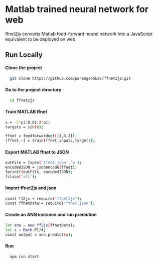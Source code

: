 # Matlab trained neural network for web
ffnet2js converts Matlab feed-forward neural network into a JavaScript equivalent to be deployed on web.

## Run Locally

#### Clone the project
```bash
  git clone https://github.com/parangeomkar/ffnet2js.git
```

#### Go to the project directory

```bash
  cd ffnet2js
```

#### Train MATLAB ffnet
```bash
x = -2*pi:0.01:2*pi;
targets = sin(x);

ffnet = feedforwardnet([3,4,2]);
[ffnet,~] = train(ffnet,inputs,targets);
```

#### Export MATLAB ffnet to JSON
```bash
outFile = fopen('ffnet.json','w');
encodedJSON = jsonencode(ffnet); 
fprintf(outFile, encodedJSON); 
fclose('all');
```

#### Import ffnet2js and json
```bash
const ff2js = require("ffnet2js");
const ffnetData = require("ffnet.json");
```


#### Create an ANN instance and run prediction
```bash
let ann = new ff2js(ffnetData);
let x = Math.PI/4;
const output = ann.predict(x);
```


#### Run 
```bash
  npm run start
```
